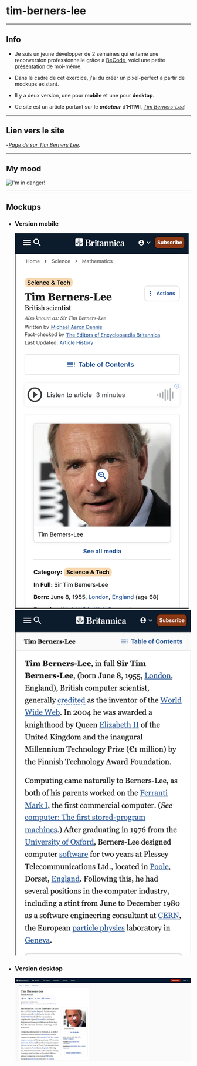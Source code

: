 # tim-berners-lee      
   
---   
   
## Info   
   
- Je suis un jeune développer de 2 semaines qui entame une reconversion professionnelle grâce à [BeCode](https://becode.org/fr/), voici une petite [présentation](https://github.com/GigiTheGiraffe/GigiTheGiraffe.github.io?tab=readme-ov-file) de moi-même.   
   
- Dans le cadre de cet exercice, j'ai du créer un pixel-perfect à partir de mockups existant.   
   
- Il y a deux version, une pour **mobile** et une pour **desktop**.   
   
- Ce site est un article portant sur le ***créateur*** d'**HTMl**, [*Tim Berners-Lee*](https://fr.wikipedia.org/wiki/Tim_Berners-Lee)!

---   
   
## Lien vers le site   

-[*Page de sur Tim Berners Lee*](https://gigithegiraffe.github.io/tim-berners-lee/).     
   
---   

## My mood    
   
![I'm in danger!](https://media.giphy.com/media/v1.Y2lkPTc5MGI3NjExbXV2cTBteWVybXdmeWhsa3NnZGtyaTFvOHNlcm1vYXp5cDExMm82eiZlcD12MV9pbnRlcm5hbF9naWZfYnlfaWQmY3Q9Zw/55itGuoAJiZEEen9gg/giphy.gif)   

---    
   
## Mockups    
   
- ### Version mobile   
     
  ![Image mockup mobile](images/timBernersLeeMockupMobile1.png)
  ![Image mockup mobile suite](images/timBernersLeeMockupMobile2.png)

     
- ### Version desktop    

  ![Image mockup desktop](images/timBernersLeeMockupDesktop.png)   
